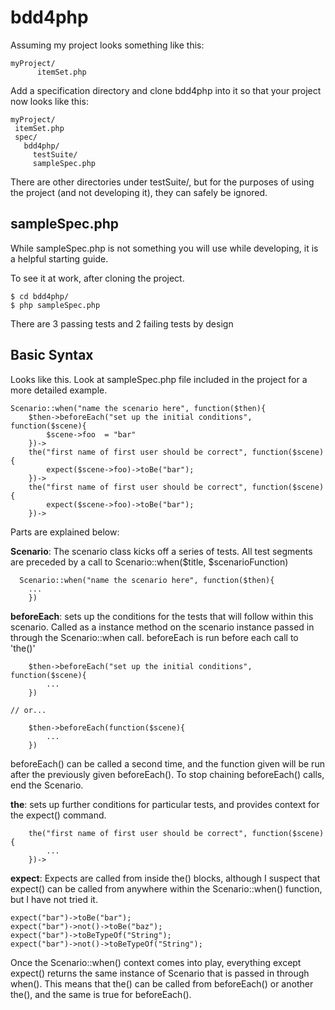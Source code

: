 # bdd4php
Assuming my project looks something like this:

    myProject/
		  itemSet.php
			
Add a specification directory and clone bdd4php into it so that your
project now looks like this:

    myProject/
     itemSet.php
     spec/
       bdd4php/
         testSuite/
         sampleSpec.php
				   
There are other directories under testSuite/, but for the purposes of
using the project (and not developing it), they can safely be ignored.

## sampleSpec.php

While sampleSpec.php is not something you will use while developing,
it is a helpful starting guide. 

To see it at work, after cloning the project.

	$ cd bdd4php/
	$ php sampleSpec.php

There are 3 passing tests and 2 failing tests by design

## Basic Syntax

Looks like this. Look at sampleSpec.php file included in the project for
a more detailed example.

	Scenario::when("name the scenario here", function($then){
		$then->beforeEach("set up the initial conditions", function($scene){
			$scene->foo  = "bar"
		})->
		the("first name of first user should be correct", function($scene){
			expect($scene->foo)->toBe("bar");
		})->
		the("first name of first user should be correct", function($scene){
			expect($scene->foo)->toBe("bar");
		})->

Parts are explained below:

**Scenario**: The scenario class kicks off a series of tests. All test segments
are preceded by a call to Scenario::when($title, $scenarioFunction)

	  Scenario::when("name the scenario here", function($then){
	    ...
		})

**beforeEach**: sets up the conditions for the tests that will follow within
this scenario. Called as a instance method on the scenario instance passed in
through the Scenario::when call. beforeEach is run before each call to 'the()'

		$then->beforeEach("set up the initial conditions", function($scene){
			...
		})

    // or...

		$then->beforeEach(function($scene){
			...
		})

beforeEach() can be called a second time, and the function given will be run
after the previously given beforeEach(). To stop chaining beforeEach() calls,
end the Scenario.

**the**: sets up further conditions for particular tests, and provides context for
the expect() command. 

		the("first name of first user should be correct", function($scene){
			...
		})->

**expect**: Expects are called from inside the() blocks, although I suspect that expect()
can be called from anywhere within the Scenario::when() function, but I have not tried it.

    expect("bar")->toBe("bar");
    expect("bar")->not()->toBe("baz");
    expect("bar")->toBeTypeOf("String");
    expect("bar")->not()->toBeTypeOf("String");

Once the Scenario::when() context comes into play, everything except expect() returns 
the same instance of Scenario that is passed in through when(). This means that the() can
be called from beforeEach() or another the(), and the same is true for beforeEach().

